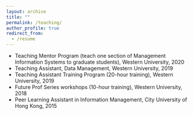 ```yaml
---
layout: archive
title: ""
permalink: /teaching/
author_profile: true
redirect_from:
  - /resume
---
```


* Teaching Mentor Program (teach one section of Management Information Systems to graduate students), Western University, 2020
* Teaching Assistant, Data Management, Western University, 2019
* Teaching Assistant Training Program (20-hour training), Western University, 2019
* Future Prof Series workshops (10-hour training), Western University, 2018
* Peer Learning Assistant in Information Management, City University of Hong Kong, 2015





